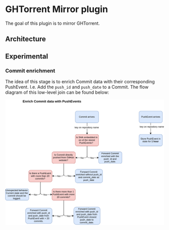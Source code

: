 # GHTorrent Mirror plugin
The goal of this plugin is to mirror GHTorrent. 

## Architecture

## Experimental

### Commit enrichment
The idea of this stage is to enrich Commit data with their corresponding PushEvent. I.e. Add the `push_id` and `push_date` to a Commit.
The flow diagram of this low-level join can be found below:

![](flow_enrich.png)